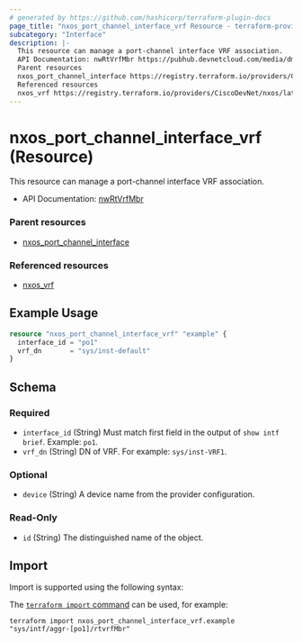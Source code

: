 ```yaml
---
# generated by https://github.com/hashicorp/terraform-plugin-docs
page_title: "nxos_port_channel_interface_vrf Resource - terraform-provider-nxos"
subcategory: "Interface"
description: |-
  This resource can manage a port-channel interface VRF association.
  API Documentation: nwRtVrfMbr https://pubhub.devnetcloud.com/media/dme-docs-10-2-2/docs/Routing%20and%20Forwarding/nw:RtVrfMbr/
  Parent resources
  nxos_port_channel_interface https://registry.terraform.io/providers/CiscoDevNet/nxos/latest/docs/resources/port_channel_interface
  Referenced resources
  nxos_vrf https://registry.terraform.io/providers/CiscoDevNet/nxos/latest/docs/resources/vrf
---
```


# nxos_port_channel_interface_vrf (Resource)

This resource can manage a port-channel interface VRF association.

- API Documentation: [nwRtVrfMbr](https://pubhub.devnetcloud.com/media/dme-docs-10-2-2/docs/Routing%20and%20Forwarding/nw:RtVrfMbr/)

### Parent resources

- [nxos_port_channel_interface](https://registry.terraform.io/providers/CiscoDevNet/nxos/latest/docs/resources/port_channel_interface)

### Referenced resources

- [nxos_vrf](https://registry.terraform.io/providers/CiscoDevNet/nxos/latest/docs/resources/vrf)

## Example Usage

```terraform
resource "nxos_port_channel_interface_vrf" "example" {
  interface_id = "po1"
  vrf_dn       = "sys/inst-default"
}
```

<!-- schema generated by tfplugindocs -->
## Schema

### Required

- `interface_id` (String) Must match first field in the output of `show intf brief`. Example: `po1`.
- `vrf_dn` (String) DN of VRF. For example: `sys/inst-VRF1`.

### Optional

- `device` (String) A device name from the provider configuration.

### Read-Only

- `id` (String) The distinguished name of the object.

## Import

Import is supported using the following syntax:

The [`terraform import` command](https://developer.hashicorp.com/terraform/cli/commands/import) can be used, for example:

```shell
terraform import nxos_port_channel_interface_vrf.example "sys/intf/aggr-[po1]/rtvrfMbr"
```
